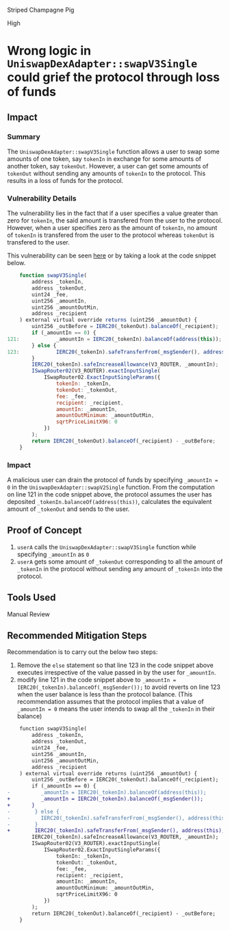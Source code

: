 Striped Champagne Pig

High

# Wrong logic in `UniswapDexAdapter::swapV3Single` could grief the protocol through loss of funds

## Impact
### Summary 
The `UniswapDexAdapter::swapV3Single` function allows a user to swap some amounts of one token, say `tokenIn` in exchange for some amounts of another token, say `tokenOut`. However, a user can get some amounts of `tokenOut` without sending any amounts of `tokenIn` to the protocol. This results in a loss of funds for the protocol. 

### Vulnerability Details
The vulnerability lies in the fact that if a user specifies a value greater than zero for `tokenIn`, the said amount is transfered from the user to the protocol. However, when a user specifies zero as the amount of `tokenIn`, no amount of `tokenIn` is transfered from the user to the protocol whereas `tokenOut` is transfered to the user. 

This vulnerability can be seen [here](https://github.com/sherlock-audit/2025-01-peapods-finance/blob/main/contracts/contracts/dex/UniswapDexAdapter.sol#L111-L138) or by taking a look at the code snippet below. 

```javascript
    function swapV3Single(
        address _tokenIn,
        address _tokenOut,
        uint24 _fee,
        uint256 _amountIn,
        uint256 _amountOutMin,
        address _recipient
    ) external virtual override returns (uint256 _amountOut) {
        uint256 _outBefore = IERC20(_tokenOut).balanceOf(_recipient);
        if (_amountIn == 0) {
121:            _amountIn = IERC20(_tokenIn).balanceOf(address(this));
        } else {
123:            IERC20(_tokenIn).safeTransferFrom(_msgSender(), address(this), _amountIn); // @audit-note this only executes if _amountIn is not zero
        }
        IERC20(_tokenIn).safeIncreaseAllowance(V3_ROUTER, _amountIn);
        ISwapRouter02(V3_ROUTER).exactInputSingle(
            ISwapRouter02.ExactInputSingleParams({
                tokenIn: _tokenIn,
                tokenOut: _tokenOut,
                fee: _fee,
                recipient: _recipient,
                amountIn: _amountIn,
                amountOutMinimum: _amountOutMin,
                sqrtPriceLimitX96: 0
            })
        );
        return IERC20(_tokenOut).balanceOf(_recipient) - _outBefore;
    }
```


### Impact
A malicious user can drain the protocol of funds by specifying `_amountIn = 0` in the `UniswapDexAdapter::swapV2Single` function. From the computation on line 121 in the code snippet above, the protocol assumes the user has deposited `_tokenIn.balanceOf(address(this))`, calculates the equivalent amount of `_tokenOut` and sends to the user. 

## Proof of Concept

1. `userA` calls the `UniswapDexAdapter::swapV3Single` function while specifying `_amountIn` as `0`
2. `userA` gets some amount of `_tokenOut` corresponding to all the amount of `_tokenIn` in the protocol without sending any amount of `_tokenIn` into the protocol.


## Tools Used

Manual Review


## Recommended Mitigation Steps
Recommendation is to carry out the below two steps:
1. Remove the `else` statement so that line 123 in the code snippet above executes irrespective of the value passed in by the user for `_amountIn`.
2. modify line 121 in the code snippet above to `_amountIn = IERC20(_tokenIn).balanceOf(_msgSender());` to avoid reverts on line 123 when the user balance is less than the protocol balance. (This recommendation assumes that the protocol implies that a value of `_amountIn = 0` means the user intends to swap all the `_tokenIn` in their balance)

```diff
    function swapV3Single(
        address _tokenIn,
        address _tokenOut,
        uint24 _fee,
        uint256 _amountIn,
        uint256 _amountOutMin,
        address _recipient
    ) external virtual override returns (uint256 _amountOut) {
        uint256 _outBefore = IERC20(_tokenOut).balanceOf(_recipient);
        if (_amountIn == 0) {
-          _amountIn = IERC20(_tokenIn).balanceOf(address(this));
+          _amountIn = IERC20(_tokenIn).balanceOf(_msgSender());
+       }
-        } else {
-          IERC20(_tokenIn).safeTransferFrom(_msgSender(), address(this), _amountIn); 
-        }
+        IERC20(_tokenIn).safeTransferFrom(_msgSender(), address(this), _amountIn);
        IERC20(_tokenIn).safeIncreaseAllowance(V3_ROUTER, _amountIn);
        ISwapRouter02(V3_ROUTER).exactInputSingle(
            ISwapRouter02.ExactInputSingleParams({
                tokenIn: _tokenIn,
                tokenOut: _tokenOut,
                fee: _fee,
                recipient: _recipient,
                amountIn: _amountIn,
                amountOutMinimum: _amountOutMin,
                sqrtPriceLimitX96: 0
            })
        );
        return IERC20(_tokenOut).balanceOf(_recipient) - _outBefore;
    }
```
